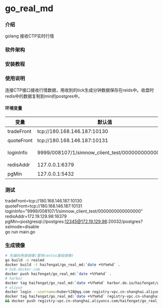 # go_real_md

### 介绍
golang 接收CTP实时行情

### 软件架构


### 安装教程

### 使用说明
连接CTP接口接收行情数据，用收到的tick生成分钟数据保存在reids中。收盘时redis中的数据复制到min的postgres中。

#### 环境变量
变量|默认值|说明
-|-|-
tradeFront|tcp://180.168.146.187:10130|ctp交易前置
quoteFront|tcp://180.168.146.187:10131|ctp行情前置
loginInfo|9999/008107/1/simnow_client_test/0000000000000000|登录配置格式 broker/investor/pwd/appid/authcode
redisAddr|127.0.0.1:6379|redis库配置host:port
pgMin|127.0.0.1:5432|分钟pg库配置

### 测试
tradeFront=tcp://180.168.146.187:10130 quoteFront=tcp://180.168.146.187:10131 \
loginInfo="9999/008107/1/simnow_client_test/0000000000000000" \
redisAddr=172.19.129.98:16379 \
pgMin=postgresql://postgres:12345@172.19.129.98:20032/postgres?sslmode=disable \
go run main.go

### 生成镜像
```bash
# 先编码再做镜像(要用centos基础镜像)
go build -o realmd
docker build -t haifengat/go_real_md:`date +%Y%m%d` .
# hub.docker.com
docker push haifengat/go_real_md:`date +%Y%m%d` .
# harbor
docker tag haifengat/go_real_md:`date +%Y%m%d` harbor.do.io/haifengat/go_real_md:`date +%Y%m%d` && docker push harbor.do.io/haifengat/go_real_md:`date +%Y%m%d`
# aliyun
docker login --username=hubert28@qq.com registry-vpc.cn-shanghai.aliyuncs.com && \
docker tag haifengat/go_real_md:`date +%Y%m%d` registry-vpc.cn-shanghai.aliyuncs.com/haifengat/go_real_md:`date +%Y%m%d` \
&& docker push registry-vpc.cn-shanghai.aliyuncs.com/haifengat/go_real_md:`date +%Y%m%d`
```